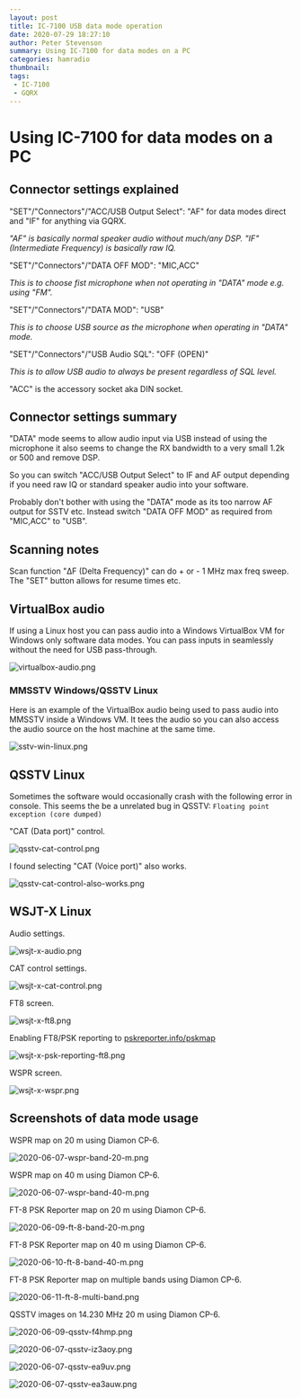```yaml
---
layout: post
title: IC-7100 USB data mode operation
date: 2020-07-29 18:27:10
author: Peter Stevenson
summary: Using IC-7100 for data modes on a PC
categories: hamradio
thumbnail:
tags:
 - IC-7100
 - GQRX
---
```


# Using IC-7100 for data modes on a PC

## Connector settings explained

"SET"/"Connectors"/"ACC/USB Output Select": "AF" for data modes direct and "IF" for anything via GQRX. 

_"AF" is basically normal speaker audio without much/any DSP. "IF" (Intermediate Frequency) is basically raw IQ._

"SET"/"Connectors"/"DATA OFF MOD": "MIC,ACC"

_This is to choose fist microphone when not operating in "DATA" mode e.g. using "FM"._

"SET"/"Connectors"/"DATA MOD": "USB"

_This is to choose USB source as the microphone when operating in "DATA" mode._

"SET"/"Connectors"/"USB Audio SQL": "OFF (OPEN)" 

_This is to allow USB audio to always be present regardless of SQL level._

"ACC" is the accessory socket aka DIN socket.

## Connector settings summary

"DATA" mode seems to allow audio input via USB instead of using the microphone it also seems to change the RX bandwidth to a very small 1.2k or 500 and remove DSP.

So you can switch "ACC/USB Output Select" to IF and AF output depending if you need raw IQ or standard speaker audio into your software.

Probably don't bother with using the "DATA" mode as its too narrow AF output for SSTV etc. Instead switch "DATA OFF MOD" as required from "MIC,ACC" to "USB".

## Scanning notes

Scan function "ΔF (Delta Frequency)" can do + or - 1 MHz max freq sweep. The "SET" button allows for resume times etc.

## VirtualBox audio

If using a Linux host you can pass audio into a Windows VirtualBox VM for Windows only software data modes. You can pass inputs in seamlessly without the need for USB pass-through.

![virtualbox-audio.png](/blog/assets/2020-07-29/virtualbox-audio.png)

### MMSSTV Windows/QSSTV Linux

Here is an example of the VirtualBox audio being used to pass audio into MMSSTV inside a Windows VM. It tees the audio so you can also access the audio source on the host machine at the same time.

![sstv-win-linux.png](/blog/assets/2020-07-29/sstv-win-linux.png)

## QSSTV Linux

Sometimes the software would occasionally crash with the following error in console. This seems the be a unrelated bug in QSSTV: `Floating point exception (core dumped)`

"CAT (Data port)" control.

![qsstv-cat-control.png](/blog/assets/2020-07-29/qsstv-cat-control.png)

I found selecting "CAT (Voice port)" also works.

![qsstv-cat-control-also-works.png](/blog/assets/2020-07-29/qsstv-cat-control-also-works.png)

## WSJT-X Linux

Audio settings.

![wsjt-x-audio.png](/blog/assets/2020-07-29/wsjt-x-audio.png)

CAT control settings.

![wsjt-x-cat-control.png](/blog/assets/2020-07-29/wsjt-x-cat-control.png)

FT8 screen.

![wsjt-x-ft8.png](/blog/assets/2020-07-29/wsjt-x-ft8.png)

Enabling FT8/PSK reporting to [pskreporter.info/pskmap](https://www.pskreporter.info/pskmap.html)

![wsjt-x-psk-reporting-ft8.png](/blog/assets/2020-07-29/wsjt-x-psk-reporting-ft8.png)

WSPR screen.

![wsjt-x-wspr.png](/blog/assets/2020-07-29/wsjt-x-wspr.png)

## Screenshots of data mode usage

WSPR map on 20 m using Diamon CP-6.

![2020-06-07-wspr-band-20-m.png](/blog/assets/2020-07-29/2020-06-07-wspr-band-20-m.png)

WSPR map on 40 m using Diamon CP-6.

![2020-06-07-wspr-band-40-m.png](/blog/assets/2020-07-29/2020-06-07-wspr-band-40-m.png)

FT-8 PSK Reporter map on 20 m using Diamon CP-6.

![2020-06-09-ft-8-band-20-m.png](/blog/assets/2020-07-29/2020-06-09-ft-8-band-20-m.png)

FT-8 PSK Reporter map on 40 m using Diamon CP-6.

![2020-06-10-ft-8-band-40-m.png](/blog/assets/2020-07-29/2020-06-10-ft-8-band-40-m.png)

FT-8 PSK Reporter map on multiple bands using Diamon CP-6.

![2020-06-11-ft-8-multi-band.png](/blog/assets/2020-07-29/2020-06-11-ft-8-multi-band.png)

QSSTV images on 14.230 MHz 20 m using Diamon CP-6.

![2020-06-09-qsstv-f4hmp.png](/blog/assets/2020-07-29/2020-06-09-qsstv-f4hmp.png)

![2020-06-07-qsstv-iz3aoy.png](/blog/assets/2020-07-29/2020-06-07-qsstv-iz3aoy.png)

![2020-06-07-qsstv-ea9uv.png](/blog/assets/2020-07-29/2020-06-07-qsstv-ea9uv.png)

![2020-06-07-qsstv-ea3auw.png](/blog/assets/2020-07-29/2020-06-07-qsstv-ea3auw.png)